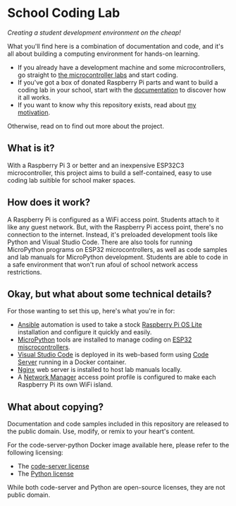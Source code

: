# School Coding Lab
_Creating a student development environment on the cheap!_

What you'll find here is a combination of documentation and code, and it's all about building a computing environment for hands-on learning.

* If you already have a development machine and some microcontrollers, go straight to [the microcontroller labs](https://davescodemusings.github.io/school-coding-lab/lab-guides/) and start coding.
* If you've got a box of donated Raspberry Pi parts and want to build a coding lab in your school, start with the [documentation](https://davescodemusings.github.io/school-coding-lab/) to discover how it all works.
* If you want to know why this repository exists, read about [my motivation](MOTIVATION.md).

Otherwise, read on to find out more about the project.

## What is it?
With a Raspberry Pi 3 or better and an inexpensive ESP32C3 microcontroller, this project aims to build a self-contained, easy to use coding lab suitible for school maker spaces.

## How does it work?
A Raspberry Pi is configured as a WiFi access point. Students attach to it like any guest network. But, with the Raspberry Pi access point, there's no connection to the internet. Instead, it's preloaded development tools like Python and Visual Studio Code. There are also tools for running MicroPython programs on ESP32 microcontrollers, as well as code samples and lab manuals for MicroPython development. Students are able to code in a safe environment that won't run afoul of school network access restrictions.

## Okay, but what about some technical details?
For those wanting to set this up, here's what you're in for:
* [Ansible](https://docs.ansible.com/ansible/latest/index.html) automation is used to take a stock [Raspberry Pi OS Lite](https://www.raspberrypi.com/software/) installation and configure it quickly and easily.
* [MicroPython](https://docs.micropython.org/en/latest/reference/) tools are installed to manage coding on [ESP32 miscrocontrollers](https://www.espressif.com/en/products/socs/esp32).
* [Visual Studio Code](https://code.visualstudio.com/) is deployed in its web-based form using [Code Server](https://hub.docker.com/r/linuxserver/code-server) running in a Docker container.
* [Nginx](https://nginx.org/en/) web server is installed to host lab manuals locally.
* A [Network Manager](https://www.networkmanager.dev/) access point profile is configured to make each Raspberry Pi its own WiFi island.

## What about copying?
Documentation and code samples included in this repository are released to the public domain. Use, modify, or remix to your heart's content.

For the code-server-python Docker image available here, please refer to the following licensing:
* The [code-server license](https://github.com/coder/code-server/blob/main/LICENSE)
* The [Python license](https://docs.python.org/3/license.html)

While both code-server and Python are open-source licenses, they are not public domain.
